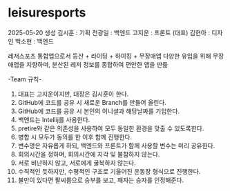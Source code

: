 # leisuresports
2025-05-20 생성
김시훈 : 기획
전광일 : 백엔드
고지운 : 프론트 (대표)
김현아 : 디자인
백소현 : 백엔드

레저스포츠 통합앱으로서 등산 + 라이딩 + 하이킹 + 무장애앱
다양한 유입을 위해 무장애앱을 지향하며, 분산된 레저 정보를 종합하여 편안한 앱을 만듦

-Team 규칙-
1. 대표는 고지운이지만, 대장은 김시훈이 한다.
2. GitHub에 코드를 공유 시 새로운 Branch를 만들어 올린다.
3. GitHub에 코드를 공유 시 본인의 이니셜과 해당날짜를 기입한다.
4. 백엔드는 Intellij를 사용한다.
5. pretire와 같은 의존성을 사용하여 모두 동일한 환경을 맞출 수 있도록한다.
6. 병합 시 모두가 동의를 한 이후 함께 진행한다.
7. 변수명은 자유롭게 하되, 백엔드와 프론트가 함께 사용할 변수는 미리 공유한다.
8. 회의시간을 정하며, 회의시간에 지각 및 불참하지 않는다.
9. 서로 비난하지 않고, 서로에게 굴복하지 않는다.
10. 수직적인 듯하지만, 수평적인 구조로 기울어진 운동장 형식으로 진행한다.
11. 불만이 있다면 팔씨름으로 승부를 보고, 패자는 승자를 인정해준다.
